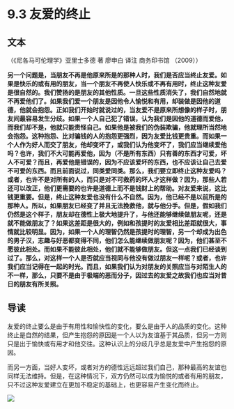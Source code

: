 # 9.3 友爱的终止

## 文本

（《尼各马可伦理学》亚里士多德 著 廖申白 译注 商务印书馆 （2009））

**另一个问题是，当朋友不再是他原来所是的那种人时，我们是否应当终止友爱。如果是快乐的或有用的朋友，当一个朋友不再使人快乐或不再有用时，终止这种友爱是很自然的。我们赞扬的是朋友的其他性质。一旦这些性质消失了，我们自然地就不再爱他们了。如果我们爱一个朋友是因他令人愉悦和有用，却装做是因他的道德，他就会抱怨。正如我们开始时就说过的，当友爱不是原来所想像的样子时，朋友间最容易发生分歧。如果一个人自己犯了错误，认为我们是因他的道德而爱他，而我们却不是，他就只能责怪自己。如果他是被我们的伪装欺骗，他就理所当然地会抱怨。这种抱怨、比对骗钱的人的抱怨更强烈，因为友爱比钱更贵重。而如果一个人作为好人而交了朋友，他却变坏了，或我们认为他变坏了，我们应当继续爱他吗？也许，我们不大可能再爱他，因为（不是所有东西）只有善的东西才可爱，坏人不可爱？而且，再爱他是错误的，因为不应该爱坏的东西，也不应该让自己去爱不可爱的东西。而且前面说过，同类爱同类。那么，我们要立即终止这种友爱吗？或者，也许不是对所有的人，而只是对不可救药的坏人才这样做？因为，那些人若还可以改正，他们更需要的也许是道德上而不是钱财上的帮助。对友爱来说，这比钱更重要。但是，终止这种友爱也没有什么不自然。因为，他已经不是以前所是的那种人。所以，如果朋友已经变了并且无法挽救他，就与他分手。但是，假如我们仍然是这个样子，朋友却在德性上极大地提升了，与他还能够继续做朋友呢，还是就不能做朋友了？如果这差距是很大的，例如和孩提时的友爱相比差距就很大，事情就比较明显。因为，如果一个人的理智仍然是孩提时的理智，另一个却成为出色的男子汉，志趣与好恶都变得不同，他们怎么能继续做朋友呢？因为，他们甚至不愿彼此相处。而如果不能彼此相处，他们就不能够做朋友。但这一点我们已经谈到过了。那么，对这样一个人是否就应当视同与他没有做过朋友一样呢？或者，也许我们应当记得在一起的时光。而且，如果我们认为对朋友的关照应当与对陌生人的不一样，那么，只要不是由于极端的恶而分子，因过去的友爱之故我们也应当对昔日的朋友有所关照。**

## 导读

友爱的终止要么是由于有用性和愉快性的变化，要么是由于人的品质的变化。这种终止是自然的结果，但产生抱怨的原因是一个人以为友谊基于其品质，但另一方则只是出于愉快或有用才和他交往。这种认识上的分歧几乎总是友爱中产生抱怨的原因。

而另一方面，当好人变坏，或者对方的德性远远超过我们自己，那种最高的友谊也同样无法维持。但是，在这种情况下，双方仍然可以成为愉悦的或者有用的朋友，只不过这种友爱建立在更加不稳定的基础上，也更容易产生变化而终止。

![](../.gitbook/assets/qr.png)

